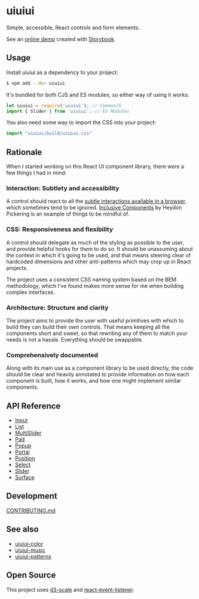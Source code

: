 # uiuiui

Simple, accessible, React controls and form elements.

See an [online demo](https://danburzo.github.io/uiuiui/storybook-static) created with [Storybook](https://storybook.js.org).

## Usage

Install uiuiui as a dependency to your project:

```bash
$ npm add --dev uiuiui
```

It's bundled for both CJS and ES modules, so either way of using it works:

```js
let uiuiui = require('uiuiui'); // CommonJS
import { Slider } from 'uiuiui'; // ES Modules
```

You also need some way to import the CSS into your project:

```js
import "uiuiui/build/uiuiui.css"
```

## Rationale

When I started working on this React UI component library, there were a few things I had in mind:

### Interaction: Subtlety and accessibility

A control should react to all the [subtle interactions available in a browser](https://medium.com/@addyosmani/accessible-ui-components-for-the-web-39e727101a67), which sometimes tend to be ignored. [Inclusive Components](https://inclusive-components.design/) by Heydon Pickering is an example of things to be mindful of.

### CSS: Responsiveness and flexibility

A control should delegate as much of the styling as possible to the user, and provide helpful hooks for them to do so. It should be unassuming about the context in which it's going to be used, and that means steering clear of hardcoded dimensions and other anti-patterns which may crop up in React projects.

The project uses a consistent CSS naming system based on the BEM methodology, which I've found makes more sense for me when building complex interfaces.

### Architecture: Structure and clarity

The project aims to provide the user with useful primitives with which to build they can build their own controls. That means keeping all the components short and sweet, so that rewriting any of them to match your needs is not a hassle. Everything should be swappable.

### Comprehensively documented

Along with its main use as a component library to be used directly, the code should be clear and heavily annotated to provide information on how each component is built, how it works, and how one might implement similar components.

## API Reference

* [Input](./components/Input/README.md)
* [List](./components/List/README.md)
* [MultiSlider](./components/MultiSlider/README.md)
* [Pad](./components/Pad/README.md)
* [Popup](./components/Popup/README.md)
* [Portal](./components/Portal/README.md)
* [Position](./components/Position/README.md)
* [Select](./components/Select/README.md)
* [Slider](./components/Slider/README.md)
* [Surface](./components/Surface/README.md)

## Development

[CONTRIBUTING.md](./CONTRIBUTING.md)

## See also

* [uiuiui-color](https://github.com/danburzo/uiuiui-color)
* [uiuiui-music](https://github.com/danburzo/uiuiui-music)
* [uiuiui-patterns](https://github.com/danburzo/uiuiui-patterns)

## Open Source

This project uses [d3-scale](https://github.com/d3/d3-scale) and [react-event-listener](https://github.com/oliviertassinari/react-event-listener).

